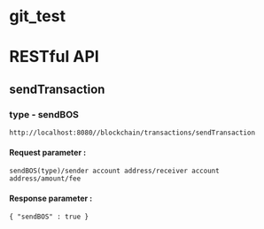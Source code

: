 # git_test

# RESTful API

## sendTransaction

### type - sendBOS

```
http://localhost:8080//blockchain/transactions/sendTransaction
```
#### Request parameter :
```
sendBOS(type)/sender account address/receiver account address/amount/fee
```
#### Response parameter :
```
{ "sendBOS" : true }
```